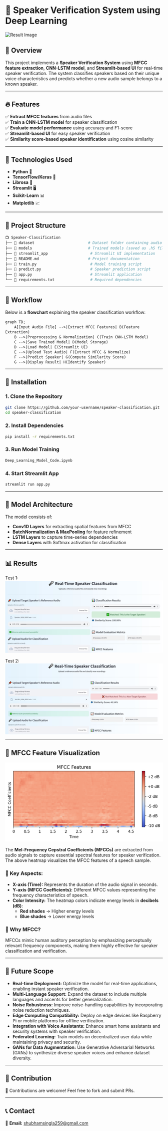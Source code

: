 # 🎤 Speaker Verification System using Deep Learning

![Result Image](banner.png)

## 📌 Overview  
This project implements a **Speaker Verification System** using **MFCC feature extraction**, **CNN-LSTM model**, and **Streamlit-based UI** for real-time speaker verification. The system classifies speakers based on their unique voice characteristics and predicts whether a new audio sample belongs to a known speaker.

---

## 🔥 Features  
✅ **Extract MFCC features** from audio files  
✅ **Train a CNN-LSTM model** for speaker classification  
✅ **Evaluate model performance** using accuracy and F1-score  
✅ **Streamlit-based UI** for easy speaker verification  
✅ **Similarity score-based speaker identification** using cosine similarity  

---

## 🫠 Technologies Used  
- **Python** 🐍  
- **TensorFlow/Keras** 🔬  
- **Librosa** 🎵  
- **Streamlit** 🖥️  
- **Scikit-Learn** 📊  
- **Matplotlib** 📈  

---

## 💂️ Project Structure  
```bash
📺 Speaker-Classification
├── 📁 dataset                        # Dataset folder containing audio samples
├── 📁 models                         # Trained models (saved as .h5 files)
├── 📁 streamlit_app                   # Streamlit UI implementation
├── 📝 README.md                      # Project documentation
├── 📄 train.py                        # Model training script
├── 📄 predict.py                      # Speaker prediction script
├── 📄 app.py                          # Streamlit application
└── 📄 requirements.txt                # Required dependencies
```

---

## 📌 Workflow  
Below is a **flowchart** explaining the speaker classification workflow:

```mermaid
graph TD;
    A[Input Audio File] -->|Extract MFCC Features| B(Feature Extraction)
    B -->|Preprocessing & Normalization| C(Train CNN-LSTM Model)
    C -->|Save Trained Model| D(Model Storage)
    D -->|Load Model| E(Streamlit UI)
    E -->|Upload Test Audio| F(Extract MFCC & Normalize)
    F -->|Predict Speaker| G(Compute Similarity Score)
    G -->|Display Result| H(Identify Speaker)
```

---

## 🔧 Installation  

###  1. Clone the Repository  
```bash
git clone https://github.com/your-username/speaker-classification.git
cd speaker-classification
```

### 2. Install Dependencies  
```bash
pip install -r requirements.txt
```

### 3. Run Model Training  
```bash
Deep_Learning_Model_Code.ipynb
```

### 4. Start Streamlit App  
```bash
streamlit run app.py
```

---

## 🎯 Model Architecture  
The model consists of:  
- **Conv1D Layers** for extracting spatial features from MFCC  
- **BatchNormalization & MaxPooling** for feature refinement  
- **LSTM Layers** to capture time-series dependencies  
- **Dense Layers** with Softmax activation for classification  

---

## 📊 Results  
Test 1:  
![Result Image](output.JPG)  

Test 2:  
![Result Image](output_2.JPG)  

---

## 🎼 MFCC Feature Visualization  
![MFCC Features](MFCC.png)  

The **Mel-Frequency Cepstral Coefficients (MFCCs)** are extracted from audio signals to capture essential spectral features for speaker verification. The above heatmap visualizes the MFCC features of a speech sample.

### 🔹 Key Aspects:  
- **X-axis (Time):** Represents the duration of the audio signal in seconds.  
- **Y-axis (MFCC Coefficients):** Different MFCC values representing the frequency characteristics of speech.  
- **Color Intensity:** The heatmap colors indicate energy levels in **decibels (dB)**:  
  - **Red shades** → Higher energy levels  
  - **Blue shades** → Lower energy levels  

### 📌 Why MFCC?  
MFCCs mimic human auditory perception by emphasizing perceptually relevant frequency components, making them highly effective for speaker classification and verification.  

---

## 🚀 Future Scope  
- **Real-time Deployment:** Optimize the model for real-time applications, enabling instant speaker verification.  
- **Multi-Language Support:** Expand the dataset to include multiple languages and accents for better generalization.  
- **Noise Robustness:** Improve noise-handling capabilities by incorporating noise reduction techniques.  
- **Edge Computing Compatibility:** Deploy on edge devices like Raspberry Pi or mobile platforms for offline verification.  
- **Integration with Voice Assistants:** Enhance smart home assistants and security systems with speaker verification.  
- **Federated Learning:** Train models on decentralized user data while maintaining privacy and security.  
- **GANs for Data Augmentation:** Use Generative Adversarial Networks (GANs) to synthesize diverse speaker voices and enhance dataset diversity.  

---

## 📩 Contribution  
🚀 Contributions are welcome! Feel free to fork and submit PRs.  

---

## 📞 Contact  
📧 **Email:** shubhamsingla259@gmail.com  

